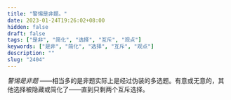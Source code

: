 ```yaml
---
title: "警惕是非题。"
date: 2023-01-24T19:26:02+08:00
hidden: false
draft: false
tags: ["是非", "简化", "选择", "互斥", "观点"]
keywords: ["是非", "简化", "选择", "互斥", "观点"]
description: ""
slug: "2404"
---
```


*警惕是非题* ——相当多的是非题实际上是经过伪装的多选题。有意或无意的，其他选择被隐藏或简化了——直到只剩两个互斥选择。